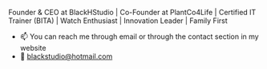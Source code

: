 Founder & CEO at BlackHStudio | Co-Founder at PlantCo4Life | Certified IT Trainer (BITA) | Watch Enthusiast | Innovation Leader | Family First
- 📫 You can reach me through email or through the contact section in my website
- 📧 blackstudio@hotmail.com

